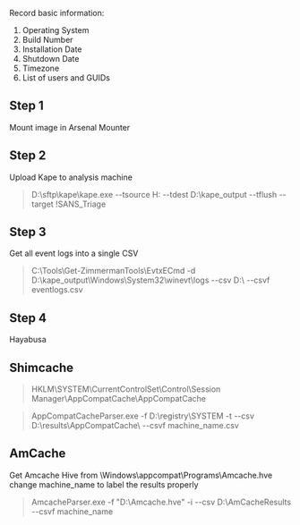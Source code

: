 
Record basic information:
1) Operating System
2) Build Number
3) Installation Date
4) Shutdown Date
5) Timezone
6) List of users and GUIDs

## Step 1
Mount image in Arsenal Mounter

## Step 2
Upload Kape to analysis machine
> D:\sftp\kape\kape.exe --tsource H: --tdest D:\kape_output --tflush --target !SANS_Triage
 
## Step 3
Get all event logs into a single CSV

> C:\Tools\Get-ZimmermanTools\EvtxECmd -d D:\kape_output\Windows\System32\winevt\logs --csv D:\ --csvf eventlogs.csv

## Step 4
Hayabusa 

## Shimcache

> HKLM\SYSTEM\CurrentControlSet\Control\Session Manager\AppCompatCache\AppCompatCache

> AppCompatCacheParser.exe -f D:\registry\SYSTEM -t --csv D:\results\AppCompatCache\ --csvf machine_name.csv 

## AmCache 

Get Amcache Hive from \Windows\appcompat\Programs\Amcache.hve
change machine_name to label the results properly

> AmcacheParser.exe -f "D:\Amcache.hve" -i --csv D:\AmCacheResults --csvf machine_name
